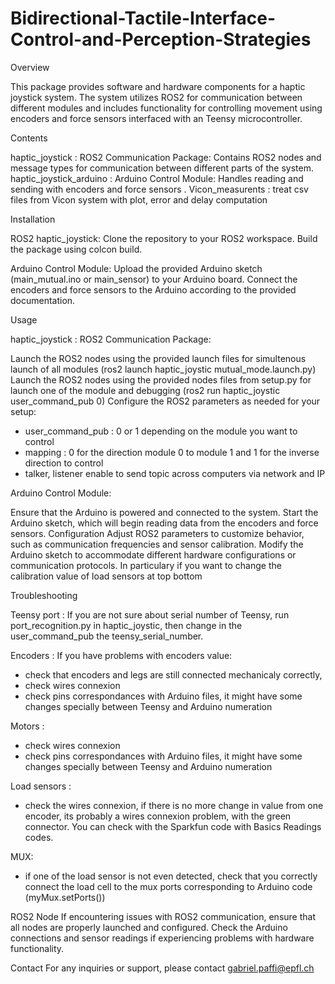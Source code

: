 # Bidirectional-Tactile-Interface-Control-and-Perception-Strategies


Overview

This package provides software and hardware components for a haptic joystick system. The system utilizes ROS2 for communication between different modules and includes functionality for controlling movement 
using encoders and force sensors interfaced with an Teensy microcontroller.

Contents

haptic_joystick : ROS2 Communication Package: Contains ROS2 nodes and message types for communication between different parts of the system.
haptic_joystick_arduino : Arduino Control Module: Handles reading and sending with encoders and force sensors .
Vicon_measurents : treat csv files from Vicon system with plot, error and delay computation


Installation

ROS2 haptic_joystick:
Clone the repository to your ROS2 workspace.
Build the package using colcon build.

Arduino Control Module:
Upload the provided Arduino sketch (main_mutual.ino or main_sensor) to your Arduino board.
Connect the encoders and force sensors to the Arduino according to the provided documentation.

Usage

haptic_joystick : ROS2 Communication Package:

Launch the ROS2 nodes using the provided launch 
files for simultenous launch of all modules (ros2 launch haptic_joystic mutual_mode.launch.py)
Launch the ROS2 nodes using the provided nodes files  from setup.py for launch one of the module and debugging (ros2 run haptic_joystic user_command_pub 0)
Configure the ROS2 parameters as needed for your setup:
- user_command_pub : 0 or 1  depending on the module you want to control
- mapping : 0 for the direction module 0 to module 1 and 1 for the inverse direction to control
- talker, listener enable to send topic across computers via network and IP

Arduino Control Module:

Ensure that the Arduino is powered and connected to the system.
Start the Arduino sketch, which will begin reading data from the encoders and force sensors.
Configuration
Adjust ROS2 parameters to customize behavior, such as communication frequencies and sensor calibration.
Modify the Arduino sketch to accommodate different hardware configurations or communication protocols.
In particulary if you want to change the calibration value of load sensors at top bottom

Troubleshooting

Teensy port :
If you are not sure about serial number of Teensy, run port_recognition.py in haptic_joystic,
then change in the user_command_pub the teensy_serial_number.

Encoders :
If you have problems with encoders value: 
- check that encoders and legs are still connected mechanicaly correctly,
- check wires connexion
- check pins correspondances with  Arduino files, it might have some changes specially between Teensy and Arduino numeration

Motors :
- check wires connexion
- check pins correspondances with  Arduino files, it might have some changes specially between Teensy and Arduino numeration

Load sensors :
- check the wires connexion, if there is no more change in value from one encoder, its probably a wires connexion problem,
with the green connector. You can check with the Sparkfun code with Basics Readings codes.

MUX:
- if one of the load sensor is not even detected, check that you correctly connect the load cell to the mux ports
corresponding to Arduino code (myMux.setPorts())

ROS2 Node
If encountering issues with ROS2 communication, ensure that all nodes are properly launched and configured.
Check the Arduino connections and sensor readings if experiencing problems with hardware functionality.


Contact
For any inquiries or support, please contact gabriel.paffi@epfl.ch
